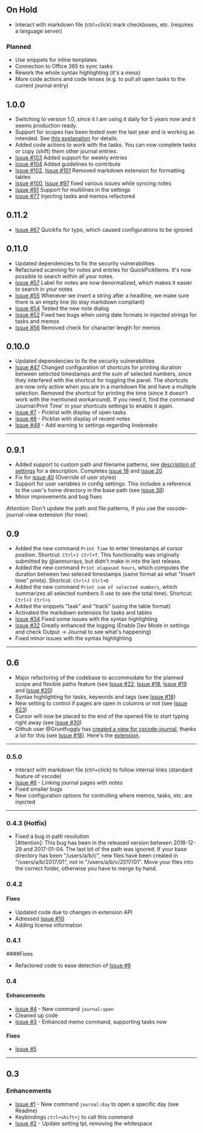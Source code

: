 ## On Hold
* Interact with markdown file (ctrl+click) mark checkboxes, etc. (requires a language server) 


### Planned

* Use snippets for inline templates
* Connection to Office 365 to sync tasks 
* Rework the whole syntax highlighting (it's a mess)
* More code actions and code lenses (e.g. to pull all open tasks to the current journal entry)

## 1.0.0

* Switching to version 1.0, since it I am using it daily for 5 years now and it seems production ready. 
* Support for scopes has been tested over the last year and is working as intended. See [this explanation](./docs/scopes.md) for details. 
* Added code actions to work with the tasks. You can now complete tasks or copy (shift) them other journal entries.
* [Issue #103](https://github.com/pajoma/vscode-journal/issues/103) Added support for weekly entries 
* [Issue #104](https://github.com/pajoma/vscode-journal/issues/104) Added guidelines to contribute 
* [Issue #102](https://github.com/pajoma/vscode-journal/issues/102), [Issue #101](https://github.com/pajoma/vscode-journal/issues/101) Removed markdown extension for formatting tables
* [Issue #100](https://github.com/pajoma/vscode-journal/issues/100), [Issue #97](https://github.com/pajoma/vscode-journal/issues/97) fixed various issues while syncing notes
* [Issue #91](https://github.com/pajoma/vscode-journal/issues/91) Support for multilines in the settings
* [Issue #77](https://github.com/pajoma/vscode-journal/issues/77) Injecting tasks and memos refactored

## 0.11.2
* [Issue #67](https://github.com/pajoma/vscode-journal/issues/67) Quickfix for typo, which caused configurations to be ignored

## 0.11.0
* Updated dependencies to fix the security vulnerabilities
* Refactured scanning for notes and entries for QuickPickItems. It's now possible to search within all your notes. 
* [Issue #57](https://github.com/pajoma/vscode-journal/issues/57) Label for notes are now denormalized, which makes it easier to search in your notes   
* [Issue #55](https://github.com/pajoma/vscode-journal/issues/55) Whenever we insert a string after a headline, we make sure there is an empty line (to stay markdown compliant)
* [Issue #54](https://github.com/pajoma/vscode-journal/issues/54) Tested the new note dialog
* [Issue #52](https://github.com/pajoma/vscode-journal/issues/52) Fixed two bugs when using date formats in injected strings for tasks and memos
* [Issue #56](https://github.com/pajoma/vscode-journal/issues/56) Removed check for character length for memos


## 0.10.0 
* Updated dependencies to fix the security vulnerabilities
* [Issue #47](https://github.com/pajoma/vscode-journal/issues/47) Changed configuration of shortcuts for printing duration between selected timestamps and the sum of selected numbers, since they interfered with the shortcut for toggling the panel. The shortcuts are now only active when you are in a markdown file and have a multiple selection. Removed the shortcut for printing the time (since it doesn't work with the mentioned workaround). If you need it, find the command 'Journal:Print Time' in your shortcuts settings to enable it again. 
* [Issue #7](https://github.com/pajoma/vscode-journal/issues/7) - Picklist with display of open tasks
* [Issue #8](https://github.com/pajoma/vscode-journal/issues/8) - Picklist with display of recent notes
* [Issue #49](https://github.com/pajoma/vscode-journal/issues/49) - Add warning to settings regarding linebreaks
----

## 0.9.1
* Added support to custom path and filename patterns, see [description of settings](./docs/settings.md) for a description. Completes [issue 18](https://github.com/pajoma/vscode-journal/issues/18) and [issue 20](https://github.com/pajoma/vscode-journal/issues/20)
* Fix for [issue 40](https://github.com/pajoma/vscode-journal/issues/40) (Override of user styles)
* Support for user variables in config settings. This includes a reference to the user's home directory in the base path (see [issue 38](https://github.com/pajoma/vscode-journal/issues/38)) 
* Minor improvements and bug fixes

*Attention*: Don't update the path and file patterns, if you use the vscode-journal-view extension (for now). 

## 0.9
* Added the new command `Print Time` to enter timestamps at cursor position. Shortcut: `Ctrl+J Ctrl+T`. This functionality was originally submitted by @ianmurrays, but didn't make in into the last release. 
* Added the new command `Print elapased hours`, which computes the duration between two seleced timestamps (same format as what "Insert time" prints). Shortcut: `Ctrl+J Ctrl+D`
* Added the new command `Print sum of selected numbers`, which summarizes all selected numbers (I use to see the total time). Shortcut: `Ctrl+J Ctrl+s`
* Added the snippets "task" and "track" (using the table format)
* Activated the markdown extensios for tasks and tables
* [Issue #34](https://github.com/pajoma/vscode-journal/issues/34) Fixed some issues with the syntax highlighting 
* [Issue #32](https://github.com/pajoma/vscode-journal/issues/32) Greatly enhanced the logging (Enable Dev Mode in settings and check Output -> Journal to see what's happening)
* Fixed minor issues with the syntax highlighting
----

## 0.6
* Major refactoring of the codebase to accommodate for the planned scope and flexible paths feature (see [Issue #22](https://github.com/pajoma/vscode-journal/issues/22),  [Issue #18](https://github.com/pajoma/vscode-journal/issues/18),  [Issue #19](https://github.com/pajoma/vscode-journal/issues/19) and  [Issue #20](https://github.com/pajoma/vscode-journal/issues/20)) 
* Syntax highlighting for tasks, keywords and tags (see [Issue #18](https://github.com/pajoma/vscode-journal/issues/18)) 
* New setting to control if pages are open in columns or not (see [Issue #23](https://github.com/pajoma/vscode-journal/issues/23))
* Cursor will now be placed to the end of the opened file to start typing right away (see [Issue #30](https://github.com/pajoma/vscode-journal/issues/30))
* Github user @Gruntfuggly has [created a view for vscode-journal](https://github.com/Gruntfuggly/vscode-journal-view), thanks a lot for this (see [Issue #18](https://github.com/pajoma/vscode-journal/issues/18)). Here's the [extension](https://marketplace.visualstudio.com/items?itemName=Gruntfuggly.vscode-journal-view). 

----

### 0.5.0
* Interact with markdown file (ctrl+click) to follow internal links (standard feature of vscode)
* [Issue #6](https://github.com/pajoma/vscode-journal/issues/6) - Linking journal pages with notes
* Fixed smaller bugs
* New configuration options for controlling where memos, tasks, etc. are injected


----

### 0.4.3 (Hotfix)
* Fixed a bug in path resolution  
[Attention]: This bug has been in the released version between 2016-12-29 and 2017-01-04. The last bit of the path was ignored. If your base directory has been "/users/a/b/c", new files have been created in "/users/a/b/2017/01", not in "/users/a/b/c/2017/01". Move your files into the correct folder, otherwise you have to merge by hand. 


### 0.4.2

#### Fixes
* Updated code due to changes in extension API
* Adressed [Issue #10](https://github.com/pajoma/vscode-journal/issues/10) 
* Adding license information  

### 0.4.1

####Fixes
* Refactored code to ease detection of [Issue #9](https://github.com/pajoma/vscode-journal/issues/9) 


### 0.4
#### Enhancements  
* [Issue #4](https://github.com/pajoma/vscode-journal/issues/4) - New command `journal:open`
* Cleaned up code
* [Issue #3](https://github.com/pajoma/vscode-journal/issues/3) - Enhanced memo command, supporting tasks now

#### Fixes
* [Issue #5](https://github.com/pajoma/vscode-journal/issues/5)


----

## 0.3

### Enhancements
- [Issue #1](https://github.com/pajoma/vscode-journal/issues/1) - New command `journal:day` to open a specific day (see Readme)
- Keybindings `ctrl+shift+j` to call this command
- [Issue #2](https://github.com/pajoma/vscode-journal/issues/2) - Update setting tpl, removing the whitespace 
